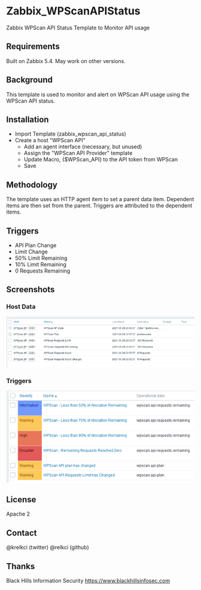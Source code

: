 # Zabbix_WPScanAPIStatus
Zabbix WPScan API Status Template to Monitor API usage

## Requirements
Built on Zabbix 5.4.  May work on other versions.

## Background
This template is used to monitor and alert on WPScan API usage using the WPScan API status.  

## Installation
- Import Template (zabbix_wpscan_api_status)
- Create a host "WPScan API"
  - Add an agent interface (necessary, but unused)
  - Assign the "WPScan API Provider" template
  - Update Macro, {$WPScan_API} to the API token from WPScan
  - Save

## Methodology
The template uses an HTTP agent item to set a parent data item.  Dependent items are then set from the parent.  Triggers are attributed to the dependent items.

## Triggers
- API Plan Change
- Limit Change
- 50% Limit Remaining
- 10% Limit Remaining
- 0 Requests Remaining

## Screenshots

### Host Data

![](screenshots/screen1.png)

### Triggers

![](screenshots/screen2.png)


## License
Apache 2

## Contact
@krelkci (twitter) @relkci (github)  

## Thanks
Black Hills Information Security https://www.blackhillsinfosec.com